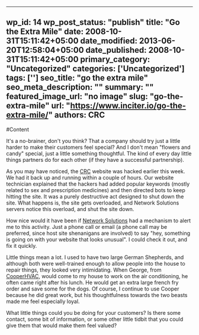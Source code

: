 
---
wp_id: 14
wp_post_status: "publish" 
title: "Go the Extra Mile"
date: 2008-10-31T15:11:42+05:00
date_modified: 2013-06-20T12:58:04+05:00
date_published: 2008-10-31T15:11:42+05:00
primary_category: "Uncategorized"
categories: ['Uncategorized'] 
tags: ['']
seo_title: "go the extra mile"
seo_meta_description: ""
summary: ""
featured_image_url: "no image"
slug: "go-the-extra-mile"
url: "https://www.inciter.io/go-the-extra-mile/"
authors: CRC
---

#Content

It's a no-brainer, don't you think? That a company should try just a little harder to make their customers feel special? And I don't mean "flowers and candy" special, just a little something thoughtful. The kind of every day little things partners do for each other (if they have a successful partnership).

As you may have noticed, the [CRC](http://carsonresearch.com) website was hacked earlier this week. We had it back up and running within a couple of hours. Our website technician explained that the hackers had added popular keywords (mostly related to sex and prescription medicines) and then directed bots to keep hitting the site. It was a purely destructive act designed to shut down the site. What happens is, the site gets overloaded, and Network Solutions servers notice this overload, and shut the site down.

How nice would it have been if [Network Solutions](http://www.networksolutions.com) had a mechanism to alert me to this activity. Just a phone call or email (a phone call may be preferred, since host site shenanigans are involved) to say "hey, something is going on with your website that looks unusual". I could check it out, and fix it quickly.

Little things mean a lot. I used to have two large German Shepherds, and although both were well-trained enough to allow people into the house to repair things, they looked very intimidating. When George, from [CooperHVAC](http://www.cooperhvac.com/), would come to my house to work on the air conditioning, he often came right after his lunch. He would get an extra large french fry order and save some for the dogs. Of course, I continue to use Cooper because he did great work, but his thoughtfulness towards the two beasts made me feel especially loyal.

What little things could you be doing for your customers? Is there some contact, some bit of information, or some other little tidbit that you could give them that would make them feel valued?

